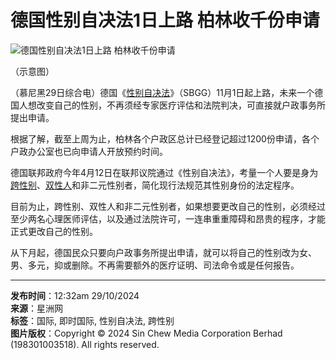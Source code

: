 # 德国性别自决法1日上路 柏林收千份申请

![德国性别自决法1日上路 柏林收千份申请](https://www.sinchew.com.my/wp-content/uploads/2024/10/e5beb7e59bbde680a7e588abe887aae586b3e6b3951e697a5e4b88ae8b7af-e69f8fe69e97e694b6e58d83e4bbbde794b3e8afb7.jpg)

（示意图）

（慕尼黑29日综合电）德国《[性别自决法](https://www.sinchew.com.my/tag/%e6%80%a7%e5%88%ab/)》（SBGG）11月1日起上路，未来一个德国人想改变自己的性别，不再须经专家医疗评估和法院判决，可直接就户政事务所提出申请。

根据了解，截至上周为止，柏林各个户政区总计已经登记超过1200份申请，各个户政办公室也已向申请人开放预约时间。

德国联邦政府今年4月12日在联邦议院通过《性别自决法》，考量一个人要是身为[跨性别](https://www.sinchew.com.my/tag/%e8%b7%a8%e6%80%a7%e5%88%ab/)、[双性人](https://www.sinchew.com.my/tag/%e5%8f%8c%e6%80%a7%e4%ba%ba/)和非二元性别者，简化现行法规范其性别身份的法定程序。

目前为止，跨性别、双性人和非二元性别者，如果想要更改自己的性别，必须经过至少两名心理医师评估，以及通过法院许可，一连串重重障碍和昂贵的程序，才能正式更改自己的性别。

从下月起，德国民众只要向户政事务所提出申请，就可以将自己的性别改为女、男、多元，抑或删除。不再需要额外的医疗证明、司法命令或是任何报告。

---

**发布时间**：12:32am 29/10/2024  
**来源**：星洲网  
**标签**：国际, 即时国际, 性别自决法, 跨性别  
**图片版权**：Copyright © 2024 Sin Chew Media Corporation Berhad (198301003518). All rights reserved.